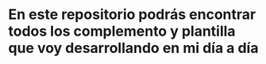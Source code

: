 # En este repositorio podrás encontrar todos los complemento y plantilla que voy desarrollando en mi día a día 
